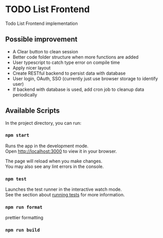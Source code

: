 # TODO List Frontend

Todo List Frontend implementation

## Possible improvement
- A Clear button to clean session
- Better code folder structure when more functions are added
- User typescript to catch type error on compile time
- Apply nicer layout
- Create RESTful backend to persist data with database
- User login, OAuth, SSO (currently just use browser storage to identify user)
- If backend with database is used, add cron job to cleanup data periodically

## Available Scripts

In the project directory, you can run:

### `npm start`

Runs the app in the development mode.\
Open [http://localhost:3000](http://localhost:3000) to view it in your browser.

The page will reload when you make changes.\
You may also see any lint errors in the console.

### `npm test`

Launches the test runner in the interactive watch mode.\
See the section about [running tests](https://facebook.github.io/create-react-app/docs/running-tests) for more information.

### `npm run format`

prettier formatting

### `npm run build`
